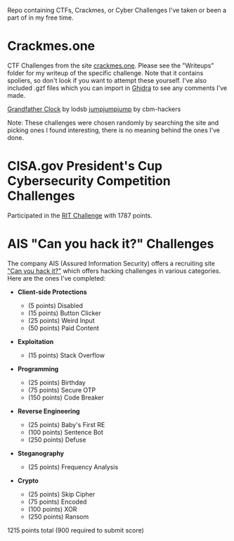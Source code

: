 Repo containing CTFs, Crackmes, or Cyber Challenges I've taken or been a part of in my free time.

# Crackmes.one

CTF Challenges from the site [crackmes.one](https://www.crackmes.one). Please see the "Writeups" folder for my writeup of the specific challenge. Note that it contains spoliers, so don't look if you want to attempt these yourself. I've also included .gzf files which you can import in [Ghidra](https://github.com/NationalSecurityAgency/ghidra) to see any comments I've made.

[Grandfather Clock](https://crackmes.one/crackme/60db74bb33c5d410b88430dc) by lodsb
[jumpjumpjump](https://crackmes.one/crackme/5c1a939633c5d41e58e005d1) by cbm-hackers

Note: These challenges were chosen randomly by searching the site and picking ones I found interesting, there is no meaning behind the ones I've done.

# CISA.gov President's Cup Cybersecurity Competition Challenges

Participated in the [RIT Challenge](https://expo.cisa.gov/gb/game/65da662f1f3d4d408e1519bc96d0e2cb) with 1787 points.

# AIS "Can you hack it?" Challenges

The company AIS (Assured Information Security) offers a recruiting site ["Can you hack it?"](https://hack.ainfosec.com/) which offers hacking challenges in various categories. Here are the ones I've completed:

* **Client-side Protections**
   * (5 points) Disabled
   * (15 points) Button Clicker
   * (25 points) Weird Input
   * (50 points) Paid Content

* **Exploitation**
   * (15 points) Stack Overflow

* **Programming**
   * (25 points) Birthday
   * (75 points) Secure OTP
   * (150 points) Code Breaker

* **Reverse Engineering**
   * (25 points) Baby's First RE
   * (100 points) Sentence Bot
   * (250 points) Defuse

* **Steganography**
   * (25 points) Frequency Analysis

* **Crypto**
   * (25 points) Skip Cipher
   * (75 points) Encoded
   * (100 points) XOR
   * (250 points) Ransom


1215 points total (900 required to submit score)


